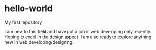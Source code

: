 # hello-world
My first repository

I am new to this field and have got a job in web developing only recently. Hoping to excel in the design aspect. 
I am also ready to explore anything new in web developing/designing.
